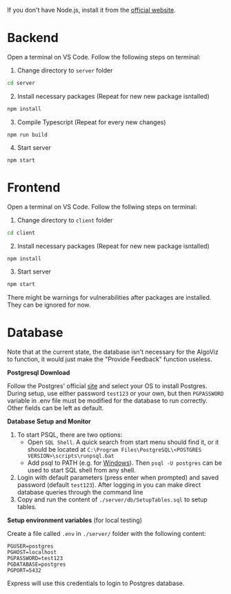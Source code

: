 If you don't have Node.js, install it from the [official website](https://nodejs.org/en/).

# Backend

Open a terminal on VS Code. Follow the following steps on terminal:

1. Change directory to `server` folder

```cmd
cd server
```

2. Install necessary packages (Repeat for new new package isntalled)

```cmd
npm install
```

3. Compile Typescript (Repeat for every new changes)

```
npm run build
```

4. Start server

```
npm start
```

# Frontend

Open a terminal on VS Code. Follow the follwing steps on terminal:

1. Change directory to `client` folder

```cmd
cd client
```

2. Install necessary packages (Repeat for new new package isntalled)

```cmd
npm install
```

3. Start server

```cmd
npm start
```

There might be warnings for vulnerabilities after packages are installed. They can be ignored for now.

# Database

Note that at the current state, the database isn't necessary for the AlgoViz to function, it would just make the "Provide Feedback" function useless.

**Postgresql Download**

Follow the Postgres' official [site](https://www.postgresql.org/download/) and select your OS to install Postgres. During setup, use either password `test123` or your own, but then `PGPASSWORD` variable in .env file must be modified for the database to run correctly. Other fields can be left as default.

**Database Setup and Monitor**

1. To start PSQL, there are two options:
    - Open `SQL Shell`. A quick search from start menu should find it, or it should be located at `C:\Program Files\PostgreSQL\<POSTGRES VERSION>\scripts\runpsql.bat`
    - Add psql to PATH (e.g. for [Windows](https://blog.sqlbackupandftp.com/setting-windows-path-for-postgres-tools)). Then `psql -U postgres` can be used to start SQL shell from any shell.
2. Login with default parameters (press enter when prompted) and saved password (default `test123`). After logging in you can make direct database queries through the command line
3. Copy and run the content of `./server/db/SetupTables.sql` to setup tables.

**Setup environment variables** (for local testing)

Create a file called `.env` in `./server/` folder with the following content:

```
PGUSER=postgres
PGHOST=localhost
PGPASSWORD=test123
PGDATABASE=postgres
PGPORT=5432
```

Express will use this credentials to login to Postgres database.
